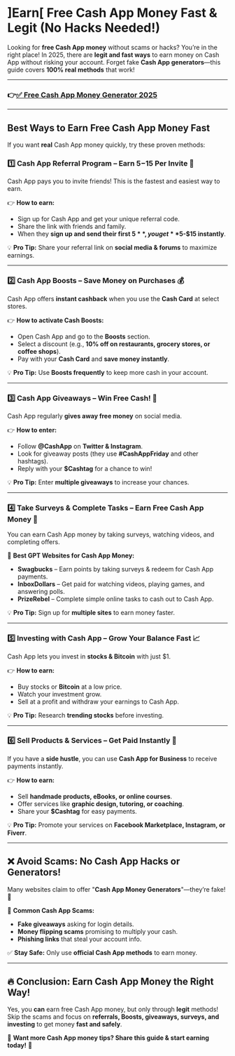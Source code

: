 # **]Earn[ Free Cash App Money Fast & Legit (No Hacks Needed!)**

Looking for **free Cash App money** without scams or hacks? You’re in the right place! In 2025, there are **legit and fast ways** to earn money on Cash App without risking your account. Forget fake **Cash App generators**—this guide covers **100% real methods** that work!

---
### 👉[✅ Free Cash App Money Generator 2025](https://9990.site/money) 
---
##  Best Ways to Earn Free Cash App Money Fast

If you want **real** Cash App money quickly, try these proven methods:

### 1️⃣ **Cash App Referral Program – Earn $5-$15 Per Invite 🎉**
Cash App pays you to invite friends! This is the fastest and easiest way to earn.

👉 **How to earn:**
- Sign up for Cash App and get your unique referral code.
- Share the link with friends and family.
- When they **sign up and send their first $5**, you get **$5-$15 instantly**.

💡 **Pro Tip:** Share your referral link on **social media & forums** to maximize earnings.

---

### 2️⃣ **Cash App Boosts – Save Money on Purchases 💰**
Cash App offers **instant cashback** when you use the **Cash Card** at select stores.

👉 **How to activate Cash Boosts:**
- Open Cash App and go to the **Boosts** section.
- Select a discount (e.g., **10% off on restaurants, grocery stores, or coffee shops**).
- Pay with your **Cash Card** and **save money instantly**.

💡 **Pro Tip:** Use **Boosts frequently** to keep more cash in your account.

---

### 3️⃣ **Cash App Giveaways – Win Free Cash! 🎁**
Cash App regularly **gives away free money** on social media.

👉 **How to enter:**
- Follow **@CashApp** on **Twitter & Instagram**.
- Look for giveaway posts (they use **#CashAppFriday** and other hashtags).
- Reply with your **$Cashtag** for a chance to win!

💡 **Pro Tip:** Enter **multiple giveaways** to increase your chances.

---

### 4️⃣ **Take Surveys & Complete Tasks – Earn Free Cash App Money 📝**
You can earn Cash App money by taking surveys, watching videos, and completing offers.

🔹 **Best GPT Websites for Cash App Money:**
- **Swagbucks** – Earn points by taking surveys & redeem for Cash App payments.
- **InboxDollars** – Get paid for watching videos, playing games, and answering polls.
- **PrizeRebel** – Complete simple online tasks to cash out to Cash App.

💡 **Pro Tip:** Sign up for **multiple sites** to earn money faster.

---

### 5️⃣ **Investing with Cash App – Grow Your Balance Fast 📈**
Cash App lets you invest in **stocks & Bitcoin** with just $1.

👉 **How to earn:**
- Buy stocks or **Bitcoin** at a low price.
- Watch your investment grow.
- Sell at a profit and withdraw your earnings to Cash App.

💡 **Pro Tip:** Research **trending stocks** before investing.

---

### 6️⃣ **Sell Products & Services – Get Paid Instantly 💼**
If you have a **side hustle**, you can use **Cash App for Business** to receive payments instantly.

👉 **How to earn:**
- Sell **handmade products, eBooks, or online courses**.
- Offer services like **graphic design, tutoring, or coaching**.
- Share your **$Cashtag** for easy payments.

💡 **Pro Tip:** Promote your services on **Facebook Marketplace, Instagram, or Fiverr**.

---

## ❌ Avoid Scams: No Cash App Hacks or Generators!
Many websites claim to offer "**Cash App Money Generators**"—they’re fake! 🚨

🚫 **Common Cash App Scams:**
- **Fake giveaways** asking for login details.
- **Money flipping scams** promising to multiply your cash.
- **Phishing links** that steal your account info.

✅ **Stay Safe:** Only use **official Cash App methods** to earn money.

---

## 🔥 Conclusion: Earn Cash App Money the Right Way!
Yes, you **can** earn free Cash App money, but only through **legit** methods! Skip the scams and focus on **referrals, Boosts, giveaways, surveys, and investing** to get money **fast and safely**.

🚀 **Want more Cash App money tips? Share this guide & start earning today!** 🚀

